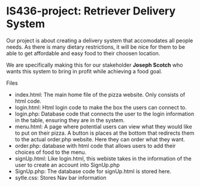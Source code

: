 # IS436-project: Retriever Delivery System

Our project is about creating a delivery system that accomodates all people needs. As there is many dietary restrictions, it will be nice for them to be able to get affordable and easy food to their choosen location.

We are specifically making this for our stakeholder **Joseph Scotch** who wants this system to bring in profit while achieving a food goal.

Files

* index.html: The main home file of the pizza website. Only consists of html code.
* login.html: Html login code to make the box the users can connect to.
* login.php: Database code that connects the user to the login information in the table, ensuring they are in the system.
* menu.html: A page where potential users can view what they would like to put on their pizza. A button is places at the bottom that redirects them to the actual order.php website. Here they can order what they want.
* order.php: database with html code that allows users to add their choices of food to the menu.
* signUp.html: Like login.html, this webiste takes in the information of the user to create an account into SignUp.php
* SignUp.php: The database code for signUp.html is stored here.
* sytle.css: Stores Nav bar information

